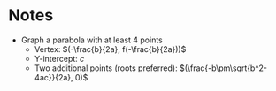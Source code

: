 # Notes
- Graph a parabola with at least $4$ points
	- Vertex: $(-\frac{b}{2a}, f(-\frac{b}{2a}))$
	- Y-intercept: $c$
	- Two additional points (roots preferred): $(\frac{-b\pm\sqrt{b^2-4ac}}{2a}, 0)$